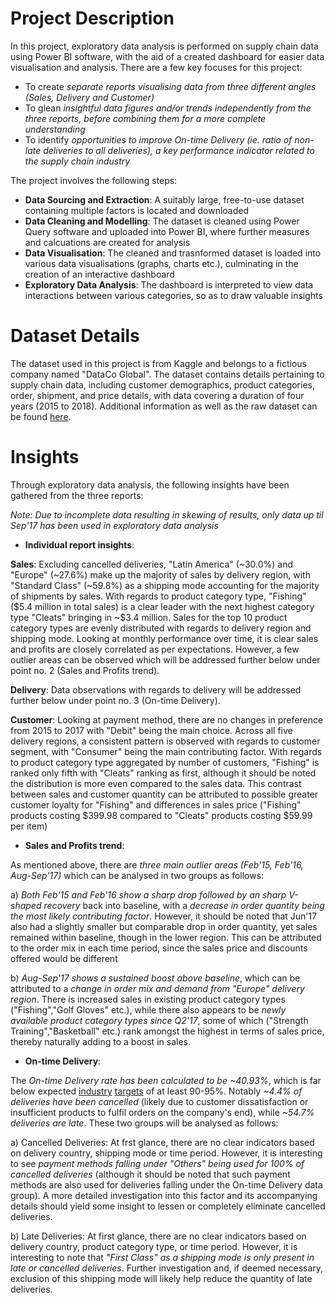 # Project Description
In this project, exploratory data analysis is performed on supply chain data using Power BI software, with the aid of a created dashboard for easier data visualisation and analysis. There are a few key focuses for this project:
* To create *separate reports visualising data from three different angles (Sales, Delivery and Customer)*
* To glean *insightful data figures and/or trends independently from the three reports, before combining them for a more complete understanding*
* To identify *opportunities to improve On-time Delivery (ie. ratio of non-late deliveries to all deliveries), a key performance indicator related to the supply chain industry*

The project involves the following steps:
* **Data Sourcing and Extraction**: A suitably large, free-to-use dataset containing multiple factors is located and downloaded
* **Data Cleaning and Modelling**: The dataset is cleaned using Power Query software and uploaded into Power BI, where further measures and calcuations are created for analysis
* **Data Visualisation**: The cleaned and trasnformed dataset is loaded into various data visualisations (graphs, charts etc.), culminating in the creation of an interactive dashboard
* **Exploratory Data Analysis**: The dashboard is interpreted to view data interactions between various categories, so as to draw valuable insights 
# Dataset Details
The dataset used in this project is from Kaggle and belongs to a fictious company named "DataCo Global". The dataset contains details pertaining to supply chain data, including customer demographics, product categories, order, shipment, and price details, with data covering a duration of four years (2015 to 2018). Additional information as well as the raw dataset can be found [here](https://www.kaggle.com/datasets/shashwatwork/dataco-smart-supply-chain-for-big-data-analysis).
# Insights
Through exploratory data analysis, the following insights have been gathered from the three reports:

*Note: Due to incomplete data resulting in skewing of results, only data up til Sep'17 has been used in exploratory data analysis*

* **Individual report insights**:

**Sales**: Excluding cancelled deliveries, "Latin America" (~30.0%) and "Europe" (~27.6%) make up the majority of sales by delivery region, with "Standard Class" (~59.8%) as a shipping mode accounting for the majority of shipments by sales. With regards to product category type, "Fishing" ($5.4 million in total sales) is a clear leader with the next highest category type "Cleats" bringing in ~$3.4 million. Sales for the top 10 product category types are evenly distributed with regards to delivery region and shipping mode. Looking at monthly performance over time, it is clear sales and profits are closely correlated as per expectations. However, a few outlier areas can be observed which will be addressed further below under point no. 2 (Sales and Profits trend).

**Delivery**: Data observations with regards to delivery will be addressed further below under point no. 3 (On-time Delivery).

**Customer**: Looking at payment method, there are no changes in preference from 2015 to 2017 with "Debit" being the main choice. Across all five delivery regions, a consistent pattern is observed with regards to customer segment, with "Consumer" being the main contributing factor. With regards to product category type aggregated by number of customers, "Fishing" is ranked only fifth with "Cleats" ranking as first, although it should be noted the distribution is more even compared to the sales data. This contrast between sales and customer quantity can be attributed to possible greater customer loyalty for "Fishing" and differences in sales price ("Fishing" products costing $399.98 compared to "Cleats" products costing $59.99 per item) 

* **Sales and Profits trend**: 

As mentioned above, there are *three main outlier areas (Feb'15, Feb'16, Aug-Sep'17)* which can be analysed in two groups as follows:
   
a) *Both Feb'15 and Feb'16 show a sharp drop followed by an sharp V-shaped recovery* back into baseline, with a *decrease in order quantity being the most likely contributing factor*. However, it should be noted that Jun'17 also had a slightly smaller but comparable drop in order quantity, yet sales remained within baseline, though in the lower region. This can be attributed to the order mix in each time period, since the sales price and discounts offered would be different

b) *Aug-Sep'17 shows a sustained boost above baseline*, which can be attributed to a *change in order mix and demand from "Europe" delivery region*. There is increased sales in existing product category types ("Fishing","Golf Gloves" etc.), while there also appears to be *newly available product category types since Q2'17*, some of which ("Strength Training","Basketball" etc.) rank amongst the highest in terms of sales price, thereby naturally adding to a boost in sales.

* **On-time Delivery**:

The *On-time Delivery rate has been calculated to be ~40.93%*, which is far below expected [industry](https://xcelpros.com/on-time-delivery-in-operations-part-1/) [targets](https://elogii.com/blog/on-time-delivery/#:~:text=A%20good%20on%20time%20delivery,goals%20based%20on%20current%20performance.) of at least 90-95%. Notably *~4.4% of deliveries have been cancelled* (likely due to customer dissatisfaction or insufficient products to fulfil orders on the company's end), while *~54.7% deliveries are late*. These two groups will be analysed as follows:

a) Cancelled Deliveries: At frst glance, there are no clear indicators based on delivery country, shipping mode or time period. However, it is interesting to see *payment methods falling under "Others" being used for 100% of cancelled deliveries* (although it should be noted that such payment methods are also used for deliveries falling under the On-time Delivery data group). A more detailed investigation into this factor and its accompanying details should yield some insight to lessen or completely eliminate cancelled deliveries.

b) Late Deliveries: At first glance, there are no clear indicators based on delivery country, product category type, or time period. However, it is interesting to note that *"First Class" as a shipping mode is only present in late or cancelled deliveries*. Further investigation and, if deemed necessary, exclusion of this shipping mode will likely help reduce the quantity of late deliveries.
